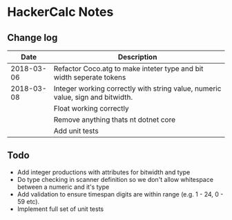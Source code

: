 HackerCalc Notes
================

Change log
----------

| Date          | Description                                                                                               |
|---------------|-----------------------------------------------------------------------------------------------------------|
| 2018-03-06    | Refactor Coco.atg to make inteter type and bit width seperate tokens                                      |
| 2018-03-08    | Integer working correctly with string value, numeric value, sign and bitwidth.                            |
|               | Float working correctly                                                                                   |
|               | Remove anything thats nt dotnet core                                                                      |
|               | Add unit tests                                                                                            |

Todo
----

* Add integer productions with attributes for bitwidth and type
* Do type checking in scanner definition so we don't allow whitespace between a numeric and it's type
* Add validation to ensure timespan digits are within range (e.g. 1 - 24, 0 - 59 etc).
* Implement full set of unit tests